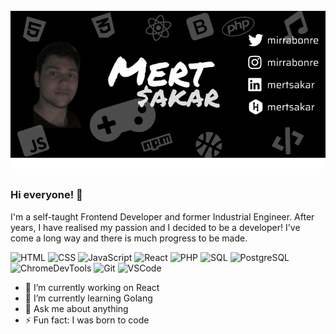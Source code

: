 # [![mert sakar header](https://raw.githubusercontent.com/horzu/horzu/main/icons/mert-github.png)](https://horzu.github.io/)

### Hi everyone! 👋
I'm a self-taught Frontend Developer and former Industrial Engineer. After years, I have realised my passion and I decided to be a developer! I've come a long way and there is much progress to be made. 

![HTML](https://img.shields.io/badge/Code-HTML-blue) ![CSS](https://img.shields.io/badge/Code-CSS-blue) ![JavaScript](https://img.shields.io/badge/Code-JavaScript-blue) ![React](https://img.shields.io/badge/Code-React-blue) ![PHP](https://img.shields.io/badge/Code-PHP-blue) ![SQL](https://img.shields.io/badge/Code-SQL-blue) ![PostgreSQL](https://img.shields.io/badge/Tools-PostgreSQL-blue) ![ChromeDevTools](https://img.shields.io/badge/Tools-ChromeDevTools-blue) ![Git](https://img.shields.io/badge/Tools-Git-blue) ![VSCode](https://img.shields.io/badge/Editor-VSCode-blue)

- 🔭 I’m currently working on React
- 🌱 I’m currently learning Golang
- 💬 Ask me about anything
- ⚡ Fun fact: I was born to code
